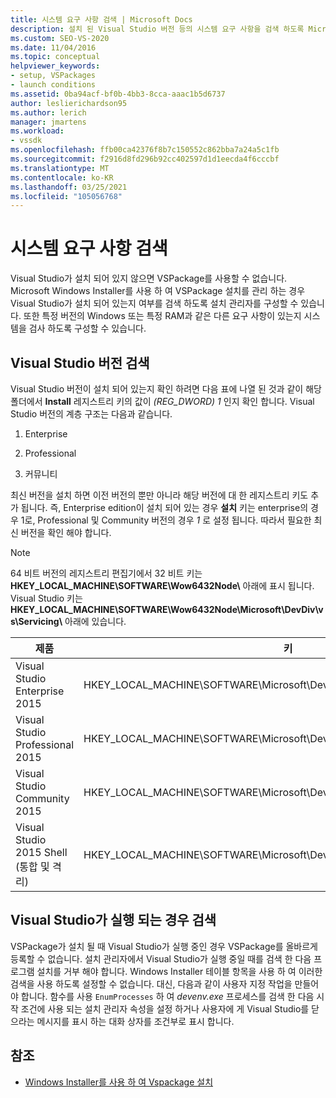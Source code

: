 ```yaml
---
title: 시스템 요구 사항 검색 | Microsoft Docs
description: 설치 된 Visual Studio 버전 등의 시스템 요구 사항을 검색 하도록 Microsoft Windows Installer를 구성 하는 방법에 대해 알아봅니다.
ms.custom: SEO-VS-2020
ms.date: 11/04/2016
ms.topic: conceptual
helpviewer_keywords:
- setup, VSPackages
- launch conditions
ms.assetid: 0ba94acf-bf0b-4bb3-8cca-aaac1b5d6737
author: leslierichardson95
ms.author: lerich
manager: jmartens
ms.workload:
- vssdk
ms.openlocfilehash: ffb00ca42376f8b7c150552c862bba7a24a5c1fb
ms.sourcegitcommit: f2916d8fd296b92cc402597d1d1eecda4f6cccbf
ms.translationtype: MT
ms.contentlocale: ko-KR
ms.lasthandoff: 03/25/2021
ms.locfileid: "105056768"
---
```

# <a name="detect-system-requirements"></a>시스템 요구 사항 검색
Visual Studio가 설치 되어 있지 않으면 VSPackage를 사용할 수 없습니다. Microsoft Windows Installer를 사용 하 여 VSPackage 설치를 관리 하는 경우 Visual Studio가 설치 되어 있는지 여부를 검색 하도록 설치 관리자를 구성할 수 있습니다. 또한 특정 버전의 Windows 또는 특정 RAM과 같은 다른 요구 사항이 있는지 시스템을 검사 하도록 구성할 수 있습니다.

## <a name="detect-visual-studio-editions"></a>Visual Studio 버전 검색
 Visual Studio 버전이 설치 되어 있는지 확인 하려면 다음 표에 나열 된 것과 같이 해당 폴더에서 **Install** 레지스트리 키의 값이 *(REG_DWORD) 1* 인지 확인 합니다. Visual Studio 버전의 계층 구조는 다음과 같습니다.

1. Enterprise

2. Professional

3. 커뮤니티

최신 버전을 설치 하면 이전 버전의 뿐만 아니라 해당 버전에 대 한 레지스트리 키도 추가 됩니다. 즉, Enterprise edition이 설치 되어 있는 경우 **설치** 키는 enterprise의 경우 1로, Professional 및 Community 버전의 경우 *1* 로 설정 됩니다. 따라서 필요한 최신 버전을 확인 해야 합니다.

> [!NOTE]
> 64 비트 버전의 레지스트리 편집기에서 32 비트 키는 **HKEY_LOCAL_MACHINE\SOFTWARE\Wow6432Node\\** 아래에 표시 됩니다. Visual Studio 키는 **HKEY_LOCAL_MACHINE\SOFTWARE\Wow6432Node\Microsoft\DevDiv\vs\Servicing\\** 아래에 있습니다.

|제품|키|
|-------------|---------|
|Visual Studio Enterprise 2015|HKEY_LOCAL_MACHINE\SOFTWARE\Microsoft\DevDiv\vs\Servicing\14.0\enterprise|
|Visual Studio Professional 2015|HKEY_LOCAL_MACHINE\SOFTWARE\Microsoft\DevDiv\vs\Servicing\14.0\professional|
|Visual Studio Community 2015|HKEY_LOCAL_MACHINE\SOFTWARE\Microsoft\DevDiv\vs\Servicing\14.0\community|
|Visual Studio 2015 Shell (통합 및 격리)|HKEY_LOCAL_MACHINE\SOFTWARE\Microsoft\DevDiv\vs\Servicing\14.0\isoshell|

## <a name="detect-when-visual-studio-is-running"></a>Visual Studio가 실행 되는 경우 검색
 VSPackage가 설치 될 때 Visual Studio가 실행 중인 경우 VSPackage를 올바르게 등록할 수 없습니다. 설치 관리자에서 Visual Studio가 실행 중일 때를 검색 한 다음 프로그램 설치를 거부 해야 합니다. Windows Installer 테이블 항목을 사용 하 여 이러한 검색을 사용 하도록 설정할 수 없습니다. 대신, 다음과 같이 사용자 지정 작업을 만들어야 합니다. 함수를 사용 `EnumProcesses` 하 여 *devenv.exe* 프로세스를 검색 한 다음 시작 조건에 사용 되는 설치 관리자 속성을 설정 하거나 사용자에 게 Visual Studio를 닫으라는 메시지를 표시 하는 대화 상자를 조건부로 표시 합니다.

## <a name="see-also"></a>참조
- [Windows Installer를 사용 하 여 Vspackage 설치](../../extensibility/internals/installing-vspackages-with-windows-installer.md)
